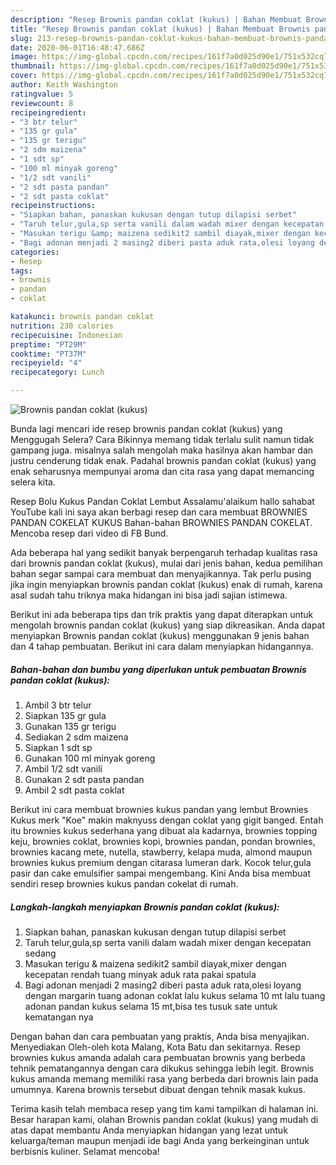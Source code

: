 ```yaml
---
description: "Resep Brownis pandan coklat (kukus) | Bahan Membuat Brownis pandan coklat (kukus) Yang Enak Dan Lezat"
title: "Resep Brownis pandan coklat (kukus) | Bahan Membuat Brownis pandan coklat (kukus) Yang Enak Dan Lezat"
slug: 213-resep-brownis-pandan-coklat-kukus-bahan-membuat-brownis-pandan-coklat-kukus-yang-enak-dan-lezat
date: 2020-06-01T16:48:47.686Z
image: https://img-global.cpcdn.com/recipes/161f7a0d025d90e1/751x532cq70/brownis-pandan-coklat-kukus-foto-resep-utama.jpg
thumbnail: https://img-global.cpcdn.com/recipes/161f7a0d025d90e1/751x532cq70/brownis-pandan-coklat-kukus-foto-resep-utama.jpg
cover: https://img-global.cpcdn.com/recipes/161f7a0d025d90e1/751x532cq70/brownis-pandan-coklat-kukus-foto-resep-utama.jpg
author: Keith Washington
ratingvalue: 5
reviewcount: 8
recipeingredient:
- "3 btr telur"
- "135 gr gula"
- "135 gr terigu"
- "2 sdm maizena"
- "1 sdt sp"
- "100 ml minyak goreng"
- "1/2 sdt vanili"
- "2 sdt pasta pandan"
- "2 sdt pasta coklat"
recipeinstructions:
- "Siapkan bahan, panaskan kukusan dengan tutup dilapisi serbet"
- "Taruh telur,gula,sp serta vanili dalam wadah mixer dengan kecepatan sedang"
- "Masukan terigu &amp; maizena sedikit2 sambil diayak,mixer dengan kecepatan rendah tuang minyak aduk rata pakai spatula"
- "Bagi adonan menjadi 2 masing2 diberi pasta aduk rata,olesi loyang dengan margarin tuang adonan coklat lalu kukus selama 10 mt lalu tuang adonan pandan kukus selama 15 mt,bisa tes tusuk sate untuk kematangan nya"
categories:
- Resep
tags:
- brownis
- pandan
- coklat

katakunci: brownis pandan coklat 
nutrition: 230 calories
recipecuisine: Indonesian
preptime: "PT29M"
cooktime: "PT37M"
recipeyield: "4"
recipecategory: Lunch

---
```



![Brownis pandan coklat (kukus)](https://img-global.cpcdn.com/recipes/161f7a0d025d90e1/751x532cq70/brownis-pandan-coklat-kukus-foto-resep-utama.jpg)

Bunda lagi mencari ide resep brownis pandan coklat (kukus) yang Menggugah Selera? Cara Bikinnya memang tidak terlalu sulit namun tidak gampang juga. misalnya salah mengolah maka hasilnya akan hambar dan justru cenderung tidak enak. Padahal brownis pandan coklat (kukus) yang enak seharusnya mempunyai aroma dan cita rasa yang dapat memancing selera kita.

Resep Bolu Kukus Pandan Coklat Lembut Assalamu&#39;alaikum hallo sahabat YouTube kali ini saya akan berbagi resep dan cara membuat BROWNIES PANDAN COKELAT KUKUS Bahan-bahan BROWNIES PANDAN COKELAT. Mencoba resep dari video di FB Bund.

Ada beberapa hal yang sedikit banyak berpengaruh terhadap kualitas rasa dari brownis pandan coklat (kukus), mulai dari jenis bahan, kedua pemilihan bahan segar sampai cara membuat dan menyajikannya. Tak perlu pusing jika ingin menyiapkan brownis pandan coklat (kukus) enak di rumah, karena asal sudah tahu triknya maka hidangan ini bisa jadi sajian istimewa.


Berikut ini ada beberapa tips dan trik praktis yang dapat diterapkan untuk mengolah brownis pandan coklat (kukus) yang siap dikreasikan. Anda dapat menyiapkan Brownis pandan coklat (kukus) menggunakan 9 jenis bahan dan 4 tahap pembuatan. Berikut ini cara dalam menyiapkan hidangannya.

<!--inarticleads1-->

##### Bahan-bahan dan bumbu yang diperlukan untuk pembuatan Brownis pandan coklat (kukus):

1. Ambil 3 btr telur
1. Siapkan 135 gr gula
1. Gunakan 135 gr terigu
1. Sediakan 2 sdm maizena
1. Siapkan 1 sdt sp
1. Gunakan 100 ml minyak goreng
1. Ambil 1/2 sdt vanili
1. Gunakan 2 sdt pasta pandan
1. Ambil 2 sdt pasta coklat


Berikut ini cara membuat brownies kukus pandan yang lembut Brownies Kukus merk &#34;Koe&#34; makin maknyuss dengan coklat yang gigit banged. Entah itu brownies kukus sederhana yang dibuat ala kadarnya, brownies topping keju, brownies coklat, brownies kopi, brownies pandan, pondan brownies, brownies kacang mete, nutella, stawberry, kelapa muda, almond maupun brownies kukus premium dengan citarasa lumeran dark. Kocok telur,gula pasir dan cake emulsifier sampai mengembang. Kini Anda bisa membuat sendiri resep brownies kukus pandan cokelat di rumah. 

<!--inarticleads2-->

##### Langkah-langkah menyiapkan Brownis pandan coklat (kukus):

1. Siapkan bahan, panaskan kukusan dengan tutup dilapisi serbet
1. Taruh telur,gula,sp serta vanili dalam wadah mixer dengan kecepatan sedang
1. Masukan terigu &amp; maizena sedikit2 sambil diayak,mixer dengan kecepatan rendah tuang minyak aduk rata pakai spatula
1. Bagi adonan menjadi 2 masing2 diberi pasta aduk rata,olesi loyang dengan margarin tuang adonan coklat lalu kukus selama 10 mt lalu tuang adonan pandan kukus selama 15 mt,bisa tes tusuk sate untuk kematangan nya


Dengan bahan dan cara pembuatan yang praktis, Anda bisa menyajikan. Menyediakan Oleh-oleh kota Malang, Kota Batu dan sekitarnya. Resep brownies kukus amanda adalah cara pembuatan brownis yang berbeda tehnik pematangannya dengan cara dikukus sehingga lebih legit. Brownis kukus amanda memang memiliki rasa yang berbeda dari brownis lain pada umumnya. Karena brownis tersebut dibuat dengan tehnik masak kukus. 

Terima kasih telah membaca resep yang tim kami tampilkan di halaman ini. Besar harapan kami, olahan Brownis pandan coklat (kukus) yang mudah di atas dapat membantu Anda menyiapkan hidangan yang lezat untuk keluarga/teman maupun menjadi ide bagi Anda yang berkeinginan untuk berbisnis kuliner. Selamat mencoba!
